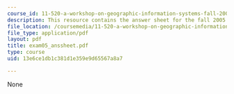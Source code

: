 ```yaml
---
course_id: 11-520-a-workshop-on-geographic-information-systems-fall-2005
description: This resource contains the answer sheet for the fall 2005 exam.
file_location: /coursemedia/11-520-a-workshop-on-geographic-information-systems-fall-2005/13e6ce1db1c381d1e359e9d65567a8a7_exam05_anssheet.pdf
file_type: application/pdf
layout: pdf
title: exam05_anssheet.pdf
type: course
uid: 13e6ce1db1c381d1e359e9d65567a8a7

---
```

None